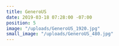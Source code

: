 ```yaml
---
title: GeneroUS
date: 2019-03-18 07:28:00 -07:00
position: 5
image: "/uploads/GeneroUS_1920.jpg"
small_image: "/uploads/GeneroUS_480.jpg"
---
```


